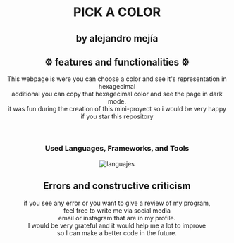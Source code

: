 <div id = "header" align = "center">
  <h1>PICK A COLOR</h1>
  <h2>by alejandro mejía</h2>
</div>

<div align="center">
  <h2>⚙️ features and functionalities ⚙️</h2>
  <p>This webpage is were you can choose a color and see it's representation in hexagecimal<br>
    additional you can copy that hexagecimal color and see the page in dark mode.<br>
    it was fun during the creation of this mini-proyect so i would be very happy if you star this repository<br>
  </p>
</div><br>

<div align="center">
  <h3> <strong> Used Languages, Frameworks, and Tools </strong></h3>
  <img src="https://skillicons.dev/icons?i=html,css,js" alt="languajes"/>
</div>

<div align="center">
<h2 align="center">Errors and constructive criticism</h2>
<p>if you see any error or you want to give a review of my program,<br>
feel free to write me via social media<br>email or instagram that are in my profile. <br>
I would be very grateful and it would help me a lot to improve<br> so I can make a better code in the future.
</p>
</div>
